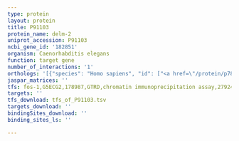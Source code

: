 ```yaml
---
type: protein
layout: protein
title: P91103
protein_name: delm-2
uniprot_accession: P91103
ncbi_gene_id: '182851'
organism: Caenorhabditis elegans
function: target gene
number_of_interactions: '1'
orthologs: '[{"species": "Homo sapiens", "id": ["<a href=\"/protein/p78348\">P78348</a>", "<a href=\"/protein/q16515\">Q16515</a>", "<a href=\"/protein/q9ny37\">Q9NY37</a>", "<a href=\"/protein/q9uhc3\">Q9UHC3</a>"]}, {"species": "Mus musculus", "id": ["<a href=\"/protein/q925h0\">Q925H0</a>", "<a href=\"/protein/q6nxk8\">Q6NXK8</a>", "<a href=\"/protein/q7tns7\">Q7TNS7</a>", "<a href=\"/protein/q9r0y1\">Q9R0Y1</a>", "<a href=\"/protein/q6x1y6\">Q6X1Y6</a>"]}, {"species": "Rattus norvegicus", "id": ["<a href=\"/protein/q9r0w5\">Q9R0W5</a>", "<a href=\"/protein/o35240\">O35240</a>", "<a href=\"/protein/p55926\">P55926</a>"]}, {"species": "Drosophila melanogaster", "id": ["<a href=\"/protein/q7ktw2\">Q7KTW2</a>", "<a href=\"/protein/q0khw3\">Q0KHW3</a>", "<a href=\"/protein/q86lg1\">Q86LG1</a>"]}]'
jaspar_matrices: ''
tfs: fos-1,G5ECG2,178987,GTRD,chromatin immunoprecipitation assay,27924024%5Buid%5D,No
targets: ''
tfs_download: tfs_of_P91103.tsv
targets_download: ''
bindingSites_download: ''
binding_sites_ls: ''

---
```

